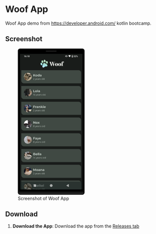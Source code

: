 # Woof App 

Woof App demo from https://developer.android.com/ kotlin bootcamp.

## Screenshot

<figure>
  <img src="Screenshot.png" alt="Screenshot of Woof App" width="50%" />
  <figcaption>Screenshot of Woof App</figcaption>
</figure>

## Download
1. **Download the App**: Download the app from the [Releases tab](https://github.com/SoaresPT/AndroidBasics/releases/tag/Woof)